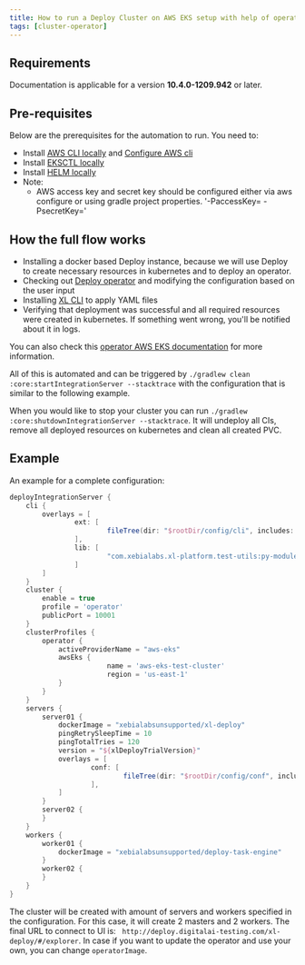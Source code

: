 ```yaml
---
title: How to run a Deploy Cluster on AWS EKS setup with help of operator 
tags: [cluster-operator]
---
```


## Requirements

Documentation is applicable for a version **10.4.0-1209.942** or later.

## Pre-requisites

Below are the prerequisites for the automation to run.
You need to:
* Install [AWS CLI locally](https://docs.aws.amazon.com/cli/latest/userguide/getting-started-install.html) and [Configure AWS cli](https://docs.aws.amazon.com/cli/latest/userguide/cli-configure-quickstart.html)
* Install [EKSCTL locally](https://docs.aws.amazon.com/eks/latest/userguide/eksctl.html)
* Install [HELM locally](https://helm.sh/docs/intro/install/)
* Note:  
  * AWS access key and secret key should be configured either via aws configure or using gradle project properties.
  '-PaccessKey= -PsecretKey='  

## How the full flow works

* Installing a docker based Deploy instance, because we will use Deploy to create necessary resources in kubernetes and to deploy an operator.
* Checking out [Deploy operator](https://github.com/xebialabs/xl-deploy-kubernetes-operator) and modifying the configuration based on the user input
* Installing [XL CLI](https://docs.xebialabs.com/v.10.3/deploy/how-to/install-the-xl-cli/) to apply YAML files 
* Verifying that deployment was successful and all required resources were created in kubernetes. If something went wrong, you'll be notified about it in logs.

You can also check this [operator AWS EKS documentation](https://xebialabs.github.io/xl-deploy-kubernetes-operator/docs/manual/aws-eks) for 
more information.

All of this is automated and can be triggered by `./gradlew clean :core:startIntegrationServer --stacktrace` with the configuration that is similar
to the following example.

When you would like to stop your cluster you can run `./gradlew  :core:shutdownIntegrationServer --stacktrace`.
It will undeploy all CIs, remove all deployed resources on kubernetes and clean all created PVC.

## Example

An example for a complete configuration:

```groovy
deployIntegrationServer {
    cli {
        overlays = [
                ext: [
                        fileTree(dir: "$rootDir/config/cli", includes: ["**/*.py"])
                ],
                lib: [
                        "com.xebialabs.xl-platform.test-utils:py-modules:${testUtilsVersion}@jar"
                ]
        ]
    }
    cluster {
        enable = true
        profile = 'operator'
        publicPort = 10001
    }
    clusterProfiles {
        operator {
            activeProviderName = "aws-eks"            
            awsEks {
                        name = 'aws-eks-test-cluster'
                        region = 'us-east-1'
            }
        }
    }
    servers {
        server01 {
            dockerImage = "xebialabsunsupported/xl-deploy"
            pingRetrySleepTime = 10
            pingTotalTries = 120
            version = "${xlDeployTrialVersion}"
            overlays = [
                    conf: [
                            fileTree(dir: "$rootDir/config/conf", includes: ["*.*"])
                    ],
            ]
        }
        server02 {
        }
    }
    workers {
        worker01 {
            dockerImage = "xebialabsunsupported/deploy-task-engine"
        }
        worker02 {
        }
    }
}
```

The cluster will be created with amount of servers and workers specified in the configuration. For this case,
 it will create 2 masters and 2 workers. The final URL to connect to UI is: 
 ` http://deploy.digitalai-testing.com/xl-deploy/#/explorer`.
In case if you want to update the operator and use your own, you can change `operatorImage`.
